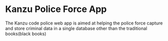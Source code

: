 # Kanzu Police Force App

The Kanzu code police web app is aimed at helping the police force capture and store criminal data in a single database other than the traditional books(black books)

